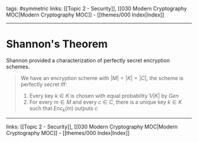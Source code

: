 tags: #symmetric 
links:  [[Topic 2 - Security]], [[030 Modern Cryptography MOC|Modern Cryptography MOC]] - [[themes/000 Index|Index]]

---
# Shannon's Theorem

Shannon provided a characterization of perfectly secret encryption schemes.

> We have an encryption scheme with $|M| = |K| = |C|$, the scheme is perfectly secret iff:
> 
> 	1. Every key $k \in K$ is chosen with equal probability $1/|K|$ by $Gen$
> 	2. For every $m \in M$ and every $c \in C$, there is a unique key $k \in K$ such that $Enc_k(m)$ outputs $c$

---
links:  [[Topic 2 - Security]], [[030 Modern Cryptography MOC|Modern Cryptography MOC]] - [[themes/000 Index|Index]]